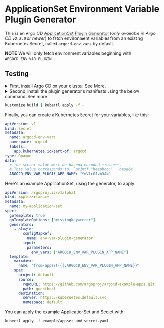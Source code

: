 # ApplicationSet Environment Variable Plugin Generator
This is an Argo CD [ApplicationSet Plugin Generator](https://argo-cd.readthedocs.io/en/latest/operator-manual/applicationset/Generators-Plugin/) (_only available in Argo CD `v2.8.0` or newer_) to fetch environment variables from an existing Kubernetes Secret, called `argocd-env-vars` by default.

**NOTE**
We will only fetch environment variables beginning with `ARGOCD_ENV_VAR_PLUGIN_`.

## Testing

<details>
  <summary>First, install Argo CD on your cluster. See More.</summary>
  
  This feature is currently only available in an (unsupported) pre-release state. We last tested this with `v2.8.0-rc7`. To use a(n unsupported) pre-release, like `v2.8.0-rc7` with helm, override the `global.image.tag` parameter with the version of your choice in your values.yaml. Then, make sure you grab the updated ApplicationSet CRD for the tag you want to use e.g. [`v2.8.0-rc7`](https://github.com/argoproj/argo-cd/tree/v2.8.0-rc7/manifests/crds).

</details>

<details>
  <summary>Second, install the plugin generator's manifests using the below command. See more.</summary>

The manifests assume that Argo CD is installed in the `argocd` namespace, and you want to install the plugin generator in the same namespace. This kustomize command will [generate a `ConfigMap`](https://github.com/jessebot/argocd-applicationset-env-var-plugin/blob/main/kustomization.yaml#L7) with the [main.py](./main.py) in this repo, to be used for the ENTRYPOINT script for the Docker container in the small [deployment](./manifests/deployment.yaml) we create.

</details>

```bash
kustomize build | kubectl apply -f -
```

Finally, you can create a Kubernetes Secret for your variables, like this:
```yaml
apiVersion: v1
kind: Secret
metadata:
  name: argocd-env-vars
  namespace: argocd
  labels:
    app.kubernetes.io/part-of: argocd
type: Opaque
data:
  # The secret value must be base64 encoded **once**.
  # This value corresponds to: `printf "beepboop" | base64`.
  ARGOCD_ENV_VAR_PLUGIN_APP_NAME: "YmVlcGJvb3A="
```

Here's an example ApplicationSet, using the generator, to apply:
```yaml
apiVersion: argoproj.io/v1alpha1
kind: ApplicationSet
metadata:
  name: my-application-set
spec:
  goTemplate: true
  goTemplateOptions: ["missingkey=error"]
  generators:
    - plugin:
        configMapRef:
          name: env-var-plugin-generator
        input:
          parameters:
            env_vars: ["ARGOCD_ENV_VAR_PLUGIN_APP_NAME"]
  template:
    metadata:
      name: "from-appset-{{.ARGOCD_ENV_VAR_PLUGIN_APP_NAME}}"
    spec:
      project: default
      source:
        repoURL: https://github.com/argoproj/argocd-example-apps.git
        path: guestbook
      destination:
        server: https://kubernetes.default.svc
        namespace: default
```
You can apply the example ApplicationSet and Secret with:

```bash
kubectl apply -f example/appset_and_secret.yaml
```
